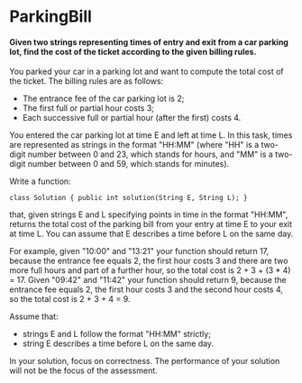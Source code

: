 # ParkingBill
#### Given two strings representing times of entry and exit from a car parking lot, find the cost of the ticket according to the given billing rules.

You parked your car in a parking lot and want to compute the total cost of the ticket. The billing rules are as follows:

* The entrance fee of the car parking lot is 2;
* The first full or partial hour costs 3;
* Each successive full or partial hour (after the first) costs 4.

You entered the car parking lot at time E and left at time L. In this task, times are represented as strings in the format "HH:MM" (where "HH" is a two-digit number between 0 and 23, which stands for hours, and "MM" is a two-digit number between 0 and 59, which stands for minutes).

Write a function:

    class Solution { public int solution(String E, String L); }

that, given strings E and L specifying points in time in the format "HH:MM", returns the total cost of the parking bill from your entry at time E to your exit at time L. You can assume that E describes a time before L on the same day.

For example, given "10:00" and "13:21" your function should return 17, because the entrance fee equals 2, the first hour costs 3 and there are two more full hours and part of a further hour, so the total cost is 2 + 3 + (3 * 4) = 17. Given "09:42" and "11:42" your function should return 9, because the entrance fee equals 2, the first hour costs 3 and the second hour costs 4, so the total cost is 2 + 3 + 4 = 9.

Assume that:

* strings E and L follow the format "HH:MM" strictly;
* string E describes a time before L on the same day.

In your solution, focus on correctness. The performance of your solution will not be the focus of the assessment.
